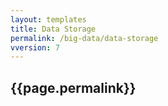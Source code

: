 ```yaml
---
layout: templates
title: Data Storage
permalink: /big-data/data-storage
vversion: 7
---
```



## {{page.permalink}} 